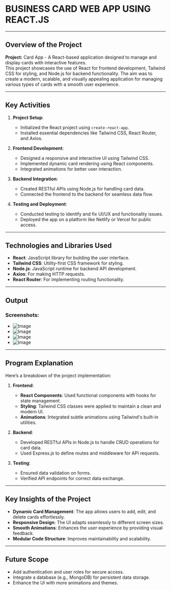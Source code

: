 
# BUSINESS CARD WEB APP USING REACT.JS


---

## Overview of the Project
**Project:** Card App - A React-based application designed to manage and display cards with interactive features.  
This project showcases the use of React for frontend development, Tailwind CSS for styling, and Node.js for backend functionality. The aim was to create a modern, scalable, and visually appealing application for managing various types of cards with a smooth user experience.  

---

## Key Activities

1. **Project Setup**:  
   - Initialized the React project using `create-react-app`.  
   - Installed essential dependencies like Tailwind CSS, React Router, and Axios.  

2. **Frontend Development**:  
   - Designed a responsive and interactive UI using Tailwind CSS.  
   - Implemented dynamic card rendering using React components.  
   - Integrated animations for better user interaction.  

3. **Backend Integration**:  
   - Created RESTful APIs using Node.js for handling card data.  
   - Connected the frontend to the backend for seamless data flow.

4. **Testing and Deployment**:  
   - Conducted testing to identify and fix UI/UX and functionality issues.  
   - Deployed the app on a platform like Netlify or Vercel for public access.

---

## Technologies and Libraries Used
- **React**: JavaScript library for building the user interface.  
- **Tailwind CSS**: Utility-first CSS framework for styling.  
- **Node.js**: JavaScript runtime for backend API development.  
- **Axios**: For making HTTP requests.  
- **React Router**: For implementing routing functionality.

---

## Output  
### Screenshots:
- ![Image](https://github.com/user-attachments/assets/f47e2548-5d85-48ba-85c7-27946415713e)
- ![Image](https://github.com/user-attachments/assets/0fd49043-7acd-4d41-bf14-45338c8913c8)
- ![Image](https://github.com/user-attachments/assets/caf246f4-24f2-4b8a-8055-1f982833aacc)
- ![Image](https://github.com/user-attachments/assets/d19fb6f0-79a7-49b2-b5b1-f754add47f82)



---

## Program Explanation
Here’s a breakdown of the project implementation:

1. **Frontend**:  
   - **React Components**: Used functional components with hooks for state management.  
   - **Styling**: Tailwind CSS classes were applied to maintain a clean and modern UI.  
   - **Animations**: Integrated subtle animations using Tailwind's built-in utilities.  

2. **Backend**:  
   - Developed RESTful APIs in Node.js to handle CRUD operations for card data.  
   - Used Express.js to define routes and middleware for API requests.  

3. **Testing**:  
   - Ensured data validation on forms.  
   - Verified API endpoints for correct data exchange.  

---

## Key Insights of the Project
- **Dynamic Card Management**: The app allows users to add, edit, and delete cards effortlessly.  
- **Responsive Design**: The UI adapts seamlessly to different screen sizes.  
- **Smooth Animations**: Enhances the user experience by providing visual feedback.  
- **Modular Code Structure**: Improves maintainability and scalability.  

---

## Future Scope
- Add authentication and user roles for secure access.  
- Integrate a database (e.g., MongoDB) for persistent data storage.  
- Enhance the UI with more animations and themes.  
